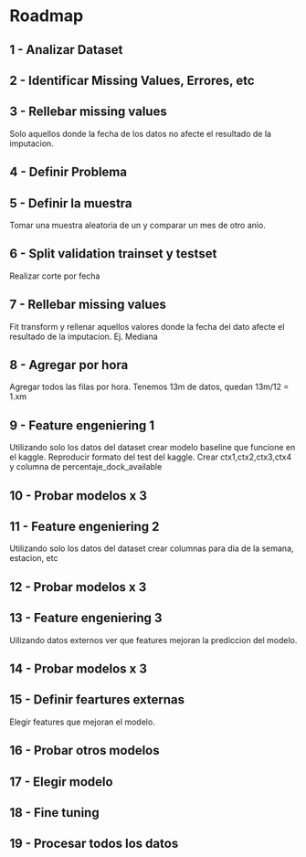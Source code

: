 # Roadmap

## 1 - Analizar Dataset

## 2 - Identificar Missing Values, Errores, etc

## 3 - Rellebar missing values
Solo aquellos donde la fecha de los datos no afecte el resultado de la imputacion.

## 4 - Definir Problema

## 5 - Definir la muestra
Tomar una muestra aleatoria de un y comparar un mes de otro anio.

## 6 - Split validation trainset y testset
Realizar corte por fecha

## 7 - Rellebar missing values
Fit transform y rellenar aquellos valores donde la fecha del dato afecte el resultado de la imputacion. Ej. Mediana

## 8 - Agregar por hora
Agregar todos las filas por hora. Tenemos 13m de datos, quedan 13m/12 = 1.xm

## 9 - Feature engeniering 1
Utilizando solo los datos del dataset crear modelo baseline que funcione en el kaggle.
Reproducir formato del test del kaggle.
Crear ctx1,ctx2,ctx3,ctx4 y columna de percentaje_dock_available

## 10 - Probar modelos x 3

## 11 - Feature engeniering 2
Utilizando solo los datos del dataset crear columnas para dia de la semana, estacion, etc

## 12 - Probar modelos x 3

## 13 - Feature engeniering 3
Uilizando datos externos ver que features mejoran la prediccion del modelo.

## 14 - Probar modelos x 3

## 15 - Definir feartures externas
Elegir features que mejoran el modelo.

## 16 - Probar otros modelos

## 17 - Elegir modelo

## 18 - Fine tuning

## 19 - Procesar todos los datos





